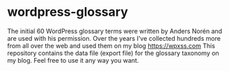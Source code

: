 # wordpress-glossary
The initial 60 WordPress glossary terms were written by Anders Norén and are used with his permission. Over the years I've collected hundreds more from all over the web and used them on my blog https://wpxss.com
This repository contains the data file (export file) for the glossary taxonomy on my blog. Feel free to use it any way you want.
